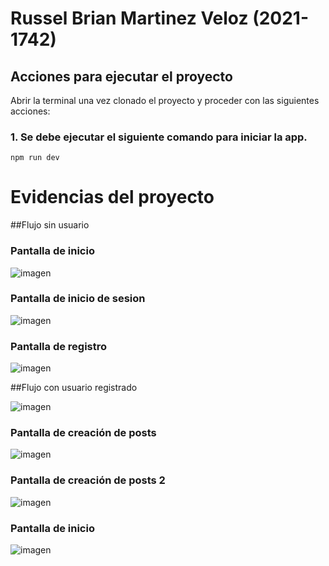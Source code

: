 # Russel Brian Martinez Veloz (2021-1742)

## Acciones para ejecutar el proyecto

Abrir la terminal una vez clonado el proyecto y proceder con las siguientes acciones:

### 1. Se debe ejecutar el siguiente comando para iniciar la app.

```
npm run dev
```

# Evidencias del proyecto

##Flujo sin usuario

### Pantalla de inicio
![imagen](https://github.com/user-attachments/assets/80488c2c-186f-4762-8aa3-19405d582d3d)

### Pantalla de inicio de sesion 
![imagen](https://github.com/user-attachments/assets/b0fda819-c4ec-4458-a0e1-7fa497be705b)

### Pantalla de registro
![imagen](https://github.com/user-attachments/assets/d779fd19-1da4-45d1-a10c-87d3ddab6843)

##Flujo con usuario registrado

![imagen](https://github.com/user-attachments/assets/4ccef37b-48ec-4ae6-8863-dc4d6a0c7b9d)

### Pantalla de creación de posts
![imagen](https://github.com/user-attachments/assets/56a76f96-711c-48e8-8da8-c3abb32b27cf)

### Pantalla de creación de posts 2
![imagen](https://github.com/user-attachments/assets/0f5b96b6-fb1d-40e0-bf93-61ec80c0044f)

### Pantalla de inicio
![imagen](https://github.com/user-attachments/assets/e9746fd2-cf00-49e2-aedf-3b5eef6bb1ee)





